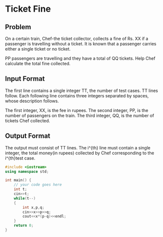 # Ticket Fine
## Problem
On a certain train, Chef-the ticket collector, collects a fine of Rs. XX if a passenger is travelling without a ticket. It is known that a passenger carries either a single ticket or no ticket.

PP passengers are travelling and they have a total of QQ tickets. Help Chef calculate the total fine collected.

## Input Format
The first line contains a single integer TT, the number of test cases. TT lines follow. Each following line contains three integers separated by spaces, whose description follows.

The first integer, XX, is the fee in rupees.
The second integer, PP, is the number of passengers on the train.
The third integer, QQ, is the number of tickets Chef collected.
## Output Format
The output must consist of TT lines.
The i^{th} line must contain a single integer, the total money(in rupees) collected by Chef corresponding to the i^{th}test case.
```cpp
#include <iostream>
using namespace std;

int main() {
	// your code goes here
	int t;
	cin>>t;
	while(t--)
	{
	    int x,p,q;
	    cin>>x>>p>>q;
	    cout<<x*(p-q)<<endl;
	}
	return 0;
}

```
